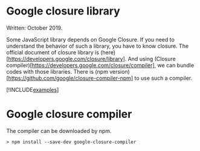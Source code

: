# Google closure library
Written: October 2019.

Some JavaScript library depends on Google Closure. If you need to understand the behavior of such a library, you have to know closure.
The official document of closure library is (here)[https://developers.google.com/closure/library].
And using (Closure compiler)[https://developers.google.com/closure/compiler], we can bundle codes with those libraries. There is (npm version)[https://github.com/google/closure-compiler-npm] to use such a compiler.

[!INCLUDE[examples](../../examples/javascript/google-closure-library/README.md)]

# Google closure compiler

The compiler can be downloaded by npm.
```
> npm install --save-dev google-closure-compiler
```

